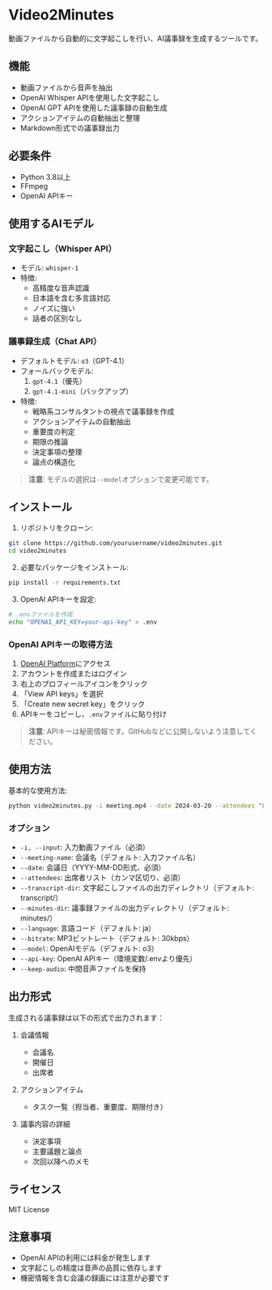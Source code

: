 # Video2Minutes

動画ファイルから自動的に文字起こしを行い、AI議事録を生成するツールです。

## 機能

- 動画ファイルから音声を抽出
- OpenAI Whisper APIを使用した文字起こし
- OpenAI GPT APIを使用した議事録の自動生成
- アクションアイテムの自動抽出と整理
- Markdown形式での議事録出力

## 必要条件

- Python 3.8以上
- FFmpeg
- OpenAI APIキー

## 使用するAIモデル

### 文字起こし（Whisper API）
- モデル: `whisper-1`
- 特徴:
  - 高精度な音声認識
  - 日本語を含む多言語対応
  - ノイズに強い
  - 話者の区別なし

### 議事録生成（Chat API）
- デフォルトモデル: `o3`（GPT-4.1）
- フォールバックモデル:
  1. `gpt-4.1`（優先）
  2. `gpt-4.1-mini`（バックアップ）
- 特徴:
  - 戦略系コンサルタントの視点で議事録を作成
  - アクションアイテムの自動抽出
  - 重要度の判定
  - 期限の推論
  - 決定事項の整理
  - 論点の構造化

> **注意**: モデルの選択は`--model`オプションで変更可能です。

## インストール

1. リポジトリをクローン:
```bash
git clone https://github.com/yourusername/video2minutes.git
cd video2minutes
```

2. 必要なパッケージをインストール:
```bash
pip install -r requirements.txt
```

3. OpenAI APIキーを設定:
```bash
# .envファイルを作成
echo "OPENAI_API_KEY=your-api-key" > .env
```

### OpenAI APIキーの取得方法

1. [OpenAI Platform](https://platform.openai.com/)にアクセス
2. アカウントを作成またはログイン
3. 右上のプロフィールアイコンをクリック
4. 「View API keys」を選択
5. 「Create new secret key」をクリック
6. APIキーをコピーし、`.env`ファイルに貼り付け

> **注意**: APIキーは秘密情報です。GitHubなどに公開しないよう注意してください。

## 使用方法

基本的な使用方法:
```bash
python video2minutes.py -i meeting.mp4 --date 2024-03-20 --attendees "田中, 佐藤, 鈴木"
```

### オプション

- `-i, --input`: 入力動画ファイル（必須）
- `--meeting-name`: 会議名（デフォルト: 入力ファイル名）
- `--date`: 会議日（YYYY-MM-DD形式、必須）
- `--attendees`: 出席者リスト（カンマ区切り、必須）
- `--transcript-dir`: 文字起こしファイルの出力ディレクトリ（デフォルト: transcript/）
- `--minutes-dir`: 議事録ファイルの出力ディレクトリ（デフォルト: minutes/）
- `--language`: 言語コード（デフォルト: ja）
- `--bitrate`: MP3ビットレート（デフォルト: 30kbps）
- `--model`: OpenAIモデル（デフォルト: o3）
- `--api-key`: OpenAI APIキー（環境変数/.envより優先）
- `--keep-audio`: 中間音声ファイルを保持

## 出力形式

生成される議事録は以下の形式で出力されます：

1. 会議情報
   - 会議名
   - 開催日
   - 出席者

2. アクションアイテム
   - タスク一覧（担当者、重要度、期限付き）

3. 議事内容の詳細
   - 決定事項
   - 主要議題と論点
   - 次回以降へのメモ

## ライセンス

MIT License

## 注意事項

- OpenAI APIの利用には料金が発生します
- 文字起こしの精度は音声の品質に依存します
- 機密情報を含む会議の録画には注意が必要です 